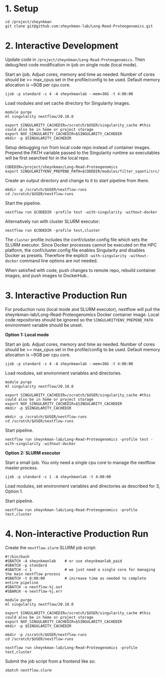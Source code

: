 # 1. Setup

```
cd /project/sheynkman
git clone git@github.com:sheynkman-lab/Long-Read-Proteogenomics.git
```

# 2. Interactive Development

Update code in `/project/sheynkman/Long-Read-Proteogenomics`. Then debug/test code modification in ijob on single node (local mode).

Start an ijob. Adjust cores, memory and time as needed. Number of cores should be >= max_cpus set in the profile/config to be used. Default memory allocation is ~9GB per cpu core.
```
ijob -p standard -c 4 -A sheynkmanlab --mem=36G -t 4:00:00 
```

Load modules and set cache directory for Singularity images.
```
module purge
ml singularity nextflow/20.10.0

export SINGULARITY_CACHEDIR=/scratch/$USER/singularity_cache #this could also be in home or project storage 
export NXF_SINGULARITY_CACHEDIR=$SINGULARITY_CACHEDIR
mkdir -p $SINGULARITY_CACHEDIR
```

Setup debugging run from local code repo instead of container images. Prepend the PATH variable passed to the Singularity runtime so executables will be first searched for in the local repo.
```
CODEDIR=/project/sheynkman/Long-Read-Proteogenomics
export SINGULARITYENV_PREPEND_PATH=$CODEDIR/modules/filter_sqanti/src/ 
```

Create an output directory and change to it to start pipeline from there.
```
mkdir -p /scratch/$USER/nextflow-runs
cd /scratch/$USER/nextflow-runs
```

Start the pipeline.
```
nextflow run $CODEDIR -profile test -with-singularity -without-docker
```

Alternatively run with cluster SLURM executor:
```
nextflow run $CODEDIR -profile test,cluster
```
The `cluster` profile includes the conf/cluster.config file which sets the SLURM executor. Since Docker processes cannot be executed on the HPC platform, the conf/cluster.config file enables Singularity and disables Docker as presets.  Therefore the explicit `-with-singularity -without-docker` command line options are not needed.

When satisfied with code, push changes to remote repo, rebuild container images, and push images to DockerHub..

# 3. Interactive Production Run

For production runs (local mode and SLURM executor), nextflow will pull the sheynkman-lab/Long-Read-Proteogenomics Docker container image. Local code repositories should be ignored so the `SINGULARITYENV_PREPEND_PATH` environment variable should be unset.

**Option 1: Local mode**

Start an ijob. Adjust cores, memory and time as needed. Number of cores should be >= max_cpus set in the profile/config to be used. Default memory allocation is ~9GB per cpu core.
```
ijob -p standard -c 4 -A sheynkmanlab --mem=36G -t 4:00:00
```

Load modules, set environment variables and directories.
```
module purge
ml singularity nextflow/20.10.0

export SINGULARITY_CACHEDIR=/scratch/$USER/singularity_cache #this could also be in home or project storage
export NXF_SINGULARITY_CACHEDIR=$SINGULARITY_CACHEDIR
mkdir -p $SINGULARITY_CACHEDIR

mkdir -p /scratch/$USER/nextflow-runs
cd /scratch/$USER/nextflow-runs
```

Start pipeline.
```
nextflow run sheynkman-lab/Long-Read-Proteogenomics -profile test -with-singularity -without-docker
```

**Option 2: SLURM executor**

Start a small ijob. You only need a single cpu core to manage the nextflow master process. 
```
ijob -p standard -c 1 -A sheynkmanlab -t 4:00:00
```

Load modules, set environment variables and directories as described for 3, Option 1.

Start pipeline.
```
nextflow run sheynkman-lab/Long-Read-Proteogenomics -profile test,cluster
```

# 4. Non-interactive Production Run

Create the `nextflow.slurm` SLURM job script:
```
#!/bin/bash
#SBATCH -A sheynkmanlab    # or use sheynkmanlab_paid
#SBATCH -p standard
#SBATCH -c 1               # we just need a single core for managing the main nextflow process
#SBATCH -t 8:00:00         # increase time as needed to complete entire pipeline
#SBATCH -o nextflow-%j.out
#SBARCH -e nextflow-%j.err

module purge
ml singularity nextflow/20.10.0

export SINGULARITY_CACHEDIR=/scratch/$USER/singularity_cache #this could also be in home or project storage
export NXF_SINGULARITY_CACHEDIR=$SINGULARITY_CACHEDIR
mkdir -p $SINGULARITY_CACHEDIR

mkdir -p /scratch/$USER/nextflow-runs
cd /scratch/$USER/nextflow-runs

nextflow run sheynkman-lab/Long-Read-Proteogenomics -profile test,cluster
```

Submit the job script from a frontend like so:
```
sbatch nextflow.slurm
```
